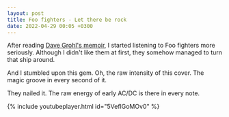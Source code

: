 ```yaml
---
layout: post
title: Foo fighters - Let there be rock
date: 2022-04-29 00:05 +0300
---
```


After reading [Dave Grohl's memoir](https://www.goodreads.com/book/show/57648017-the-storyteller), I started listening to Foo fighters more seriously. Although I didn't like them at first, they somehow managed to turn that ship around.

And I stumbled upon this gem. Oh, the raw intensity of this cover. The magic groove in every second of it.

They nailed it. The raw energy of early AC/DC is there in every note.

{% include youtubeplayer.html id="5VeflGoMOv0" %}
